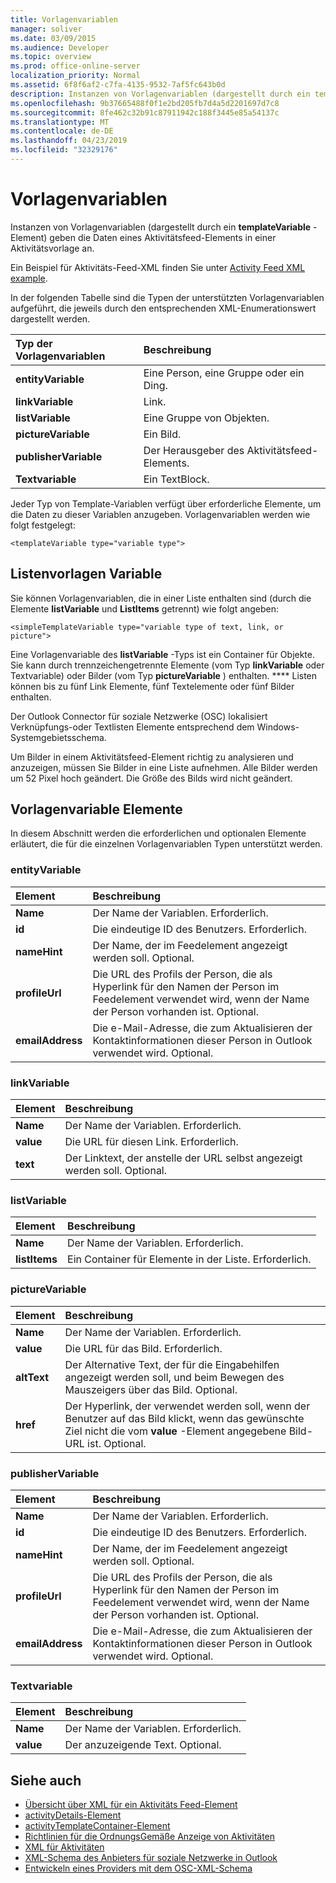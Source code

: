 ```yaml
---
title: Vorlagenvariablen
manager: soliver
ms.date: 03/09/2015
ms.audience: Developer
ms.topic: overview
ms.prod: office-online-server
localization_priority: Normal
ms.assetid: 6f8f6af2-c7fa-4135-9532-7af5fc643b0d
description: Instanzen von Vorlagenvariablen (dargestellt durch ein templateVariable-Element) geben die Daten eines Aktivitätsfeed-Elements in einer Aktivitätsvorlage an.
ms.openlocfilehash: 9b37665488f0f1e2bd205fb7d4a5d2201697d7c8
ms.sourcegitcommit: 8fe462c32b91c87911942c188f3445e85a54137c
ms.translationtype: MT
ms.contentlocale: de-DE
ms.lasthandoff: 04/23/2019
ms.locfileid: "32329176"
---
```

# <a name="template-variables"></a>Vorlagenvariablen

Instanzen von Vorlagenvariablen (dargestellt durch ein **templateVariable** -Element) geben die Daten eines Aktivitätsfeed-Elements in einer Aktivitätsvorlage an. 
  
Ein Beispiel für Aktivitäts-Feed-XML finden Sie unter [Activity Feed XML example](activity-feed-xml-example.md).

In der folgenden Tabelle sind die Typen der unterstützten Vorlagenvariablen aufgeführt, die jeweils durch den entsprechenden XML-Enumerationswert dargestellt werden.
  
|**Typ der Vorlagenvariablen**|**Beschreibung**|
|:-----|:-----|
|**entityVariable** <br/> |Eine Person, eine Gruppe oder ein Ding.  <br/> |
|**linkVariable** <br/> |Link.  <br/> |
|**listVariable** <br/> |Eine Gruppe von Objekten.  <br/> |
|**pictureVariable** <br/> |Ein Bild.  <br/> |
|**publisherVariable** <br/> |Der Herausgeber des Aktivitätsfeed-Elements.  <br/> |
|**Textvariable** <br/> |Ein TextBlock.  <br/> |
   
Jeder Typ von Template-Variablen verfügt über erforderliche Elemente, um die Daten zu dieser Variablen anzugeben. Vorlagenvariablen werden wie folgt festgelegt:
  
`<templateVariable type="variable type">`
  
## <a name="list-template-variable"></a>Listenvorlagen Variable

Sie können Vorlagenvariablen, die in einer Liste enthalten sind (durch die Elemente **listVariable** und **ListItems** getrennt) wie folgt angeben: 
  
`<simpleTemplateVariable type="variable type of text, link, or picture">`
  
Eine Vorlagenvariable des **listVariable** -Typs ist ein Container für Objekte. Sie kann durch trennzeichengetrennte Elemente (vom Typ **linkVariable** oder Textvariable) oder Bilder (vom Typ **pictureVariable** ) enthalten. **** Listen können bis zu fünf Link Elemente, fünf Textelemente oder fünf Bilder enthalten. 
  
Der Outlook Connector für soziale Netzwerke (OSC) lokalisiert Verknüpfungs-oder Textlisten Elemente entsprechend dem Windows-Systemgebietsschema.
  
Um Bilder in einem Aktivitätsfeed-Element richtig zu analysieren und anzuzeigen, müssen Sie Bilder in eine Liste aufnehmen. Alle Bilder werden um 52 Pixel hoch geändert. Die Größe des Bilds wird nicht geändert.
  
## <a name="template-variable-elements"></a>Vorlagenvariable Elemente

In diesem Abschnitt werden die erforderlichen und optionalen Elemente erläutert, die für die einzelnen Vorlagenvariablen Typen unterstützt werden.
  
### <a name="entityvariable"></a>entityVariable

|**Element**|**Beschreibung**|
|:-----|:-----|
|**Name** <br/> |Der Name der Variablen. Erforderlich.   <br/> |
|**id** <br/> |Die eindeutige ID des Benutzers. Erforderlich.   <br/> |
|**nameHint** <br/> |Der Name, der im Feedelement angezeigt werden soll. Optional.  <br/> |
|**profileUrl** <br/> |Die URL des Profils der Person, die als Hyperlink für den Namen der Person im Feedelement verwendet wird, wenn der Name der Person vorhanden ist. Optional.  <br/> |
|**emailAddress** <br/> |Die e-Mail-Adresse, die zum Aktualisieren der Kontaktinformationen dieser Person in Outlook verwendet wird. Optional.  <br/> |
   
### <a name="linkvariable"></a>linkVariable

|**Element**|**Beschreibung**|
|:-----|:-----|
|**Name** <br/> |Der Name der Variablen. Erforderlich.   <br/> |
|**value** <br/> |Die URL für diesen Link. Erforderlich.   <br/> |
|**text** <br/> |Der Linktext, der anstelle der URL selbst angezeigt werden soll. Optional.  <br/> |
   
### <a name="listvariable"></a>listVariable

|**Element**|**Beschreibung**|
|:-----|:-----|
|**Name** <br/> |Der Name der Variablen. Erforderlich.   <br/> |
|**listItems** <br/> |Ein Container für Elemente in der Liste. Erforderlich.   <br/> |
   
### <a name="picturevariable"></a>pictureVariable

|**Element**|**Beschreibung**|
|:-----|:-----|
|**Name** <br/> |Der Name der Variablen. Erforderlich.   <br/> |
|**value** <br/> |Die URL für das Bild. Erforderlich.   <br/> |
|**altText** <br/> |Der Alternative Text, der für die Eingabehilfen angezeigt werden soll, und beim Bewegen des Mauszeigers über das Bild. Optional.  <br/> |
|**href** <br/> |Der Hyperlink, der verwendet werden soll, wenn der Benutzer auf das Bild klickt, wenn das gewünschte Ziel nicht die vom **value** -Element angegebene Bild-URL ist. Optional.  <br/> |
   
### <a name="publishervariable"></a>publisherVariable

|**Element**|**Beschreibung**|
|:-----|:-----|
|**Name** <br/> |Der Name der Variablen. Erforderlich.   <br/> |
|**id** <br/> |Die eindeutige ID des Benutzers. Erforderlich.   <br/> |
|**nameHint** <br/> |Der Name, der im Feedelement angezeigt werden soll. Optional.  <br/> |
|**profileUrl** <br/> |Die URL des Profils der Person, die als Hyperlink für den Namen der Person im Feedelement verwendet wird, wenn der Name der Person vorhanden ist. Optional.  <br/> |
|**emailAddress** <br/> |Die e-Mail-Adresse, die zum Aktualisieren der Kontaktinformationen dieser Person in Outlook verwendet wird. Optional.  <br/> |
   
### <a name="textvariable"></a>Textvariable

|**Element**|**Beschreibung**|
|:-----|:-----|
|**Name** <br/> |Der Name der Variablen. Erforderlich.   <br/> |
|**value** <br/> |Der anzuzeigende Text. Optional.  <br/> |
   
## <a name="see-also"></a>Siehe auch

- [Übersicht über XML für ein Aktivitäts Feed-Element](overview-of-xml-for-an-activity-feed-item.md)  
- [activityDetails-Element](activitydetails-element.md)  
- [activityTemplateContainer-Element](activitytemplatecontainer-element.md)  
- [Richtlinien für die OrdnungsGemäße Anzeige von Aktivitäten](guidelines-for-properly-displaying-activities.md)  
- [XML für Aktivitäten](xml-for-activities.md)  
- [XML-Schema des Anbieters für soziale Netzwerke in Outlook](outlook-social-connector-provider-xml-schema.md)
- [Entwickeln eines Providers mit dem OSC-XML-Schema](developing-a-provider-with-the-osc-xml-schema.md)

